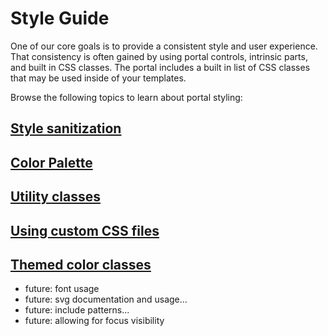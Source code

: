 <properties title="" pageTitle="Style Guide" description="" authors="" />

# Style Guide

One of our core goals is to provide a consistent style and user experience. That consistency is often gained by using portal controls, intrinsic parts, and built in CSS classes. The portal includes a built in list of CSS classes that may be used inside of your templates.

Browse the following topics to learn about portal styling:

## [Style sanitization](/documentation/articles/portalfx-style-guide-style-sanitization)
## [Color Palette](/documentation/articles/portalfx-style-guide-color-palette)
## [Utility classes](/documentation/articles/portalfx-style-guide-utility-classes)
## [Using custom CSS files](/documentation/articles/portalfx-style-guide-custom-css-file)
## [Themed color classes](/documentation/articles/portalfx-style-guide-themed-color-classes)
- future: font usage
- future: svg documentation and usage...
- future: include patterns...
- future: allowing for focus visibility